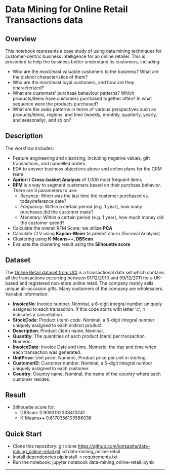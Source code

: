 # Data Mining for Online Retail Transactions data

## Overview
This notebook represents a case study of using data mining techniques for customer-centric business intelligence for an online retailer. This is presented to help the business better understand its customers, including:
- Who are the most/least valuable customers to the business? What are the distinct characteristics of them?
- Who are the most/least loyal customers, and how are they characterized?
- What are customers’ purchase behaviour patterns? Which products/items have customers purchased together often? In what sequence were the products purchased?
- What are the sales patterns in terms of various perspectives such as products/items, regions, and time (weekly, monthly, quarterly, yearly, and seasonally), and so on?

## Description
The workflow includes:
- Feature engineering and cleansing, including negative values, gift transactions, and cancelled orders.
- EDA to answer business objectives above and action plans for the CRM team
- **Apriori / Cross-basket Analysis** of 1,000 most frequent items
- **RFM** is a way to segment customers based on their purchase behavior. There are 3 parameters to use:
  - *Recency*: When was the last time the customer purchased vs. today/reference date?
  - *Frequency*: Within a certain period (e.g. 1 year), how many purchases did the customer make?
  - *Monetary*: Within a certain period (e.g. 1 year), how much money did the customer spend?
- Calculate the overall RFM Score; we utilize **PCA**
- Calculate CLV using **Kaplan-Meier** to predict churn (Survival Analysis)
- Clustering using **K-Means++, DBScan**
- Evaluate the clustering result using the **Silhouette score**

## Dataset
The [Online Retail dataset from UCI](https://archive.ics.uci.edu/dataset/352/online+retail) is a transactional data set which contains all the transactions occurring between 01/12/2010 and 09/12/2011 for a UK-based and registered non-store online retail. The company mainly sells unique all-occasion gifts. Many customers of the company are wholesalers.
Variable information:
- **InvoiceNo**: Invoice number. Nominal, a 6-digit integral number uniquely assigned to each transaction. If this code starts with letter 'c', it indicates a cancellation. 
- **StockCode**: Product (item) code. Nominal, a 5-digit integral number uniquely assigned to each distinct product.
- **Description**: Product (item) name. Nominal.
- **Quantity**: The quantities of each product (item) per transaction. Numeric.	
- **InvoiceDate**: Invoice Date and time. Numeric, the day and time when each transaction was generated.
- **UnitPrice**: Unit price. Numeric, Product price per unit in sterling.
- **CustomerID**: Customer number. Nominal, a 5-digit integral number uniquely assigned to each customer.
- **Country**: Country name. Nominal, the name of the country where each customer resides. 

## Result
- Silhouette score for:
  - DBScan: 0.9093102308410241
  - K-Means++ 0.6170356103586038

## Quick Start
- Clone this repository: git clone https://github.com/ignsagita/data-mining_online-retail.git cd data-mining_online-retail
- Install dependencies pip install -r requirements.txt
- Run the notebook: jupyter notebook data-mining_online-retail.ipynb

---
